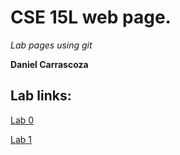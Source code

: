 # CSE 15L web page.


_Lab pages using git_

__Daniel Carrascoza__ 


## Lab links:

[Lab 0](https://danielcarrascoza.github.io/cse15l-labs-fa22/lab-report-1-week-0.html)

[Lab 1](https://danielcarrascoza.github.io/cse15l-labs-fa22/lab-report-2-week-1.html)
